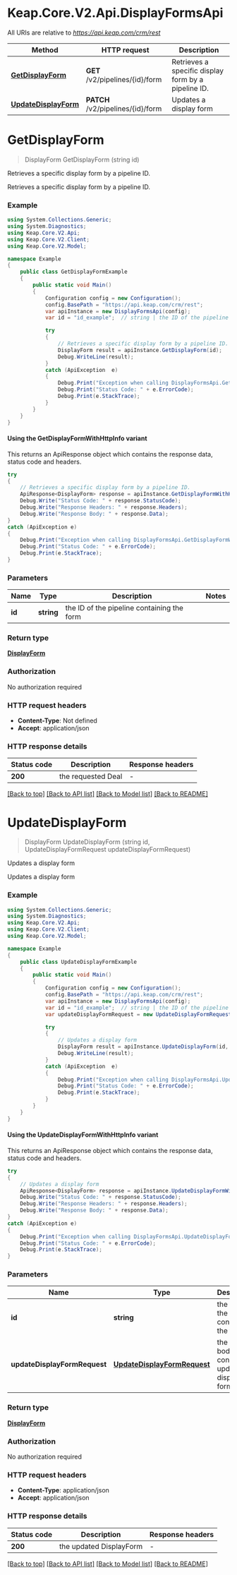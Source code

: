 # Keap.Core.V2.Api.DisplayFormsApi

All URIs are relative to *https://api.keap.com/crm/rest*

| Method | HTTP request | Description |
|--------|--------------|-------------|
| [**GetDisplayForm**](DisplayFormsApi.md#getdisplayform) | **GET** /v2/pipelines/{id}/form | Retrieves a specific display form by a pipeline ID. |
| [**UpdateDisplayForm**](DisplayFormsApi.md#updatedisplayform) | **PATCH** /v2/pipelines/{id}/form | Updates a display form |

<a id="getdisplayform"></a>
# **GetDisplayForm**
> DisplayForm GetDisplayForm (string id)

Retrieves a specific display form by a pipeline ID.

Retrieves a specific display form by a pipeline ID.

### Example
```csharp
using System.Collections.Generic;
using System.Diagnostics;
using Keap.Core.V2.Api;
using Keap.Core.V2.Client;
using Keap.Core.V2.Model;

namespace Example
{
    public class GetDisplayFormExample
    {
        public static void Main()
        {
            Configuration config = new Configuration();
            config.BasePath = "https://api.keap.com/crm/rest";
            var apiInstance = new DisplayFormsApi(config);
            var id = "id_example";  // string | the ID of the pipeline containing the form

            try
            {
                // Retrieves a specific display form by a pipeline ID.
                DisplayForm result = apiInstance.GetDisplayForm(id);
                Debug.WriteLine(result);
            }
            catch (ApiException  e)
            {
                Debug.Print("Exception when calling DisplayFormsApi.GetDisplayForm: " + e.Message);
                Debug.Print("Status Code: " + e.ErrorCode);
                Debug.Print(e.StackTrace);
            }
        }
    }
}
```

#### Using the GetDisplayFormWithHttpInfo variant
This returns an ApiResponse object which contains the response data, status code and headers.

```csharp
try
{
    // Retrieves a specific display form by a pipeline ID.
    ApiResponse<DisplayForm> response = apiInstance.GetDisplayFormWithHttpInfo(id);
    Debug.Write("Status Code: " + response.StatusCode);
    Debug.Write("Response Headers: " + response.Headers);
    Debug.Write("Response Body: " + response.Data);
}
catch (ApiException e)
{
    Debug.Print("Exception when calling DisplayFormsApi.GetDisplayFormWithHttpInfo: " + e.Message);
    Debug.Print("Status Code: " + e.ErrorCode);
    Debug.Print(e.StackTrace);
}
```

### Parameters

| Name | Type | Description | Notes |
|------|------|-------------|-------|
| **id** | **string** | the ID of the pipeline containing the form |  |

### Return type

[**DisplayForm**](DisplayForm.md)

### Authorization

No authorization required

### HTTP request headers

 - **Content-Type**: Not defined
 - **Accept**: application/json


### HTTP response details
| Status code | Description | Response headers |
|-------------|-------------|------------------|
| **200** | the requested Deal |  -  |

[[Back to top]](#) [[Back to API list]](../README.md#documentation-for-api-endpoints) [[Back to Model list]](../README.md#documentation-for-models) [[Back to README]](../README.md)

<a id="updatedisplayform"></a>
# **UpdateDisplayForm**
> DisplayForm UpdateDisplayForm (string id, UpdateDisplayFormRequest updateDisplayFormRequest)

Updates a display form

Updates a display form

### Example
```csharp
using System.Collections.Generic;
using System.Diagnostics;
using Keap.Core.V2.Api;
using Keap.Core.V2.Client;
using Keap.Core.V2.Model;

namespace Example
{
    public class UpdateDisplayFormExample
    {
        public static void Main()
        {
            Configuration config = new Configuration();
            config.BasePath = "https://api.keap.com/crm/rest";
            var apiInstance = new DisplayFormsApi(config);
            var id = "id_example";  // string | the ID of the pipeline containing the form
            var updateDisplayFormRequest = new UpdateDisplayFormRequest(); // UpdateDisplayFormRequest | the request body containing updated display form details

            try
            {
                // Updates a display form
                DisplayForm result = apiInstance.UpdateDisplayForm(id, updateDisplayFormRequest);
                Debug.WriteLine(result);
            }
            catch (ApiException  e)
            {
                Debug.Print("Exception when calling DisplayFormsApi.UpdateDisplayForm: " + e.Message);
                Debug.Print("Status Code: " + e.ErrorCode);
                Debug.Print(e.StackTrace);
            }
        }
    }
}
```

#### Using the UpdateDisplayFormWithHttpInfo variant
This returns an ApiResponse object which contains the response data, status code and headers.

```csharp
try
{
    // Updates a display form
    ApiResponse<DisplayForm> response = apiInstance.UpdateDisplayFormWithHttpInfo(id, updateDisplayFormRequest);
    Debug.Write("Status Code: " + response.StatusCode);
    Debug.Write("Response Headers: " + response.Headers);
    Debug.Write("Response Body: " + response.Data);
}
catch (ApiException e)
{
    Debug.Print("Exception when calling DisplayFormsApi.UpdateDisplayFormWithHttpInfo: " + e.Message);
    Debug.Print("Status Code: " + e.ErrorCode);
    Debug.Print(e.StackTrace);
}
```

### Parameters

| Name | Type | Description | Notes |
|------|------|-------------|-------|
| **id** | **string** | the ID of the pipeline containing the form |  |
| **updateDisplayFormRequest** | [**UpdateDisplayFormRequest**](UpdateDisplayFormRequest.md) | the request body containing updated display form details |  |

### Return type

[**DisplayForm**](DisplayForm.md)

### Authorization

No authorization required

### HTTP request headers

 - **Content-Type**: application/json
 - **Accept**: application/json


### HTTP response details
| Status code | Description | Response headers |
|-------------|-------------|------------------|
| **200** | the updated DisplayForm |  -  |

[[Back to top]](#) [[Back to API list]](../README.md#documentation-for-api-endpoints) [[Back to Model list]](../README.md#documentation-for-models) [[Back to README]](../README.md)

